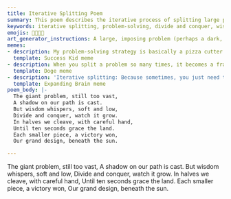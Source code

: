 ```yaml
---
title: Iterative Splitting Poem
summary: This poem describes the iterative process of splitting large problems into smaller, manageable pieces, emphasizing the wisdom of "divide and conquer" to achieve victory and a grand design.
keywords: iterative splitting, problem-solving, divide and conquer, wisdom, victory, design, manageable, pieces
emojis: 🧩💡✅🚀
art_generator_instructions: A large, imposing problem (perhaps a dark, abstract shape) is being systematically split into smaller, glowing pieces by a series of precise cuts. Each split reveals a clearer, more luminous structure, leading to a sense of order and accomplishment. The overall feeling should be one of intellectual precision, methodical progress, and the beauty of breaking down complexity.
memes:
- description: My problem-solving strategy is basically a pizza cutter.
  template: Success Kid meme
- description: When you split a problem so many times, it becomes a fractal.
  template: Doge meme
- description: 'Iterative splitting: Because sometimes, you just need to cut it into smaller pieces.'
  template: Expanding Brain meme
poem_body: |-
  The giant problem, still too vast,
  A shadow on our path is cast.
  But wisdom whispers, soft and low,
  Divide and conquer, watch it grow.
  In halves we cleave, with careful hand,
  Until ten seconds grace the land.
  Each smaller piece, a victory won,
  Our grand design, beneath the sun.

---
```

The giant problem, still too vast,
A shadow on our path is cast.
But wisdom whispers, soft and low,
Divide and conquer, watch it grow.
In halves we cleave, with careful hand,
Until ten seconds grace the land.
Each smaller piece, a victory won,
Our grand design, beneath the sun.